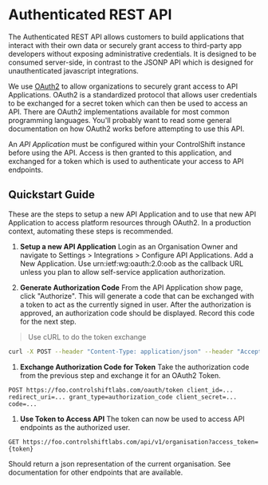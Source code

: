# Authenticated REST API

The Authenticated REST API allows customers to build applications that interact with their own data or securely grant access to third-party app developers without exposing administrative credentials. It is designed to be consumed server-side, in contrast to the JSONP API which is designed for unauthenticated javascript integrations. 

We use [OAuth2](http://oauth.net/2/) to allow organizations to securely grant access to API Applications. OAuth2 is a standardized protocol that allows user credentials to be exchanged for a secret token which can then be used to access an API. There are OAuth2 implementations available for most common programming languages. You'll probably want to read some general documentation on how OAuth2 works before attempting to use this API. 

An *API Application* must be configured within your ControlShift instance before using the API. Access is then granted to this application, and exchanged for a token which is used to authenticate your access to API endpoints.   

## Quickstart Guide

These are the steps to setup a new API Application and to use that new API Application to access platform resources through OAuth2. In a production context, automating these steps is recommended. 

1. **Setup a new API Application** Login as an Organisation Owner and navigate to Settings > Integrations > Configure API Applications. Add a New Application. Use urn:ietf:wg:oauth:2.0:oob as the callback URL unless you plan to allow self-service application authorization. 

1. **Generate Authorization Code** From the API Application show page, click "Authorize". This will generate a code that can be exchanged with a token to act as the currently signed in user. After the authorization is approved, an authorization code should be displayed. Record this code for the next step. 

> Use cURL to do the token exchange

```bash
curl -X POST --header "Content-Type: application/json" --header "Accept: application/json" --data '{"grant_type":"authorization_code", "code":"{code}", "client_id":"{client_id}", "client_secret":"{client_secret}", "redirect_uri":"{redirect_uri}"}' https://foo.controlshiftlabs.com/oauth/token
```

1. **Exchange Authorization Code for Token** Take the authorization code from the previous step and exchange it for an OAuth2 Token. 

`POST https://foo.controlshiftlabs.com/oauth/token
  client_id=...
  redirect_uri=...
  grant_type=authorization_code
  client_secret=...
  code=...`

1. **Use Token to Access API** The token can now be used to access API endpoints as the authorized user. 

`GET https://foo.controlshiftlabs.com/api/v1/organisation?access_token={token}`

Should return a json representation of the current organisation. See documentation for other endpoints that are available. 

